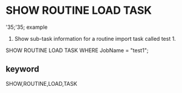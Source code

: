 # SHOW ROUTINE LOAD TASK
'35;'35; example

1. Show sub-task information for a routine import task called test 1.

SHOW ROUTINE LOAD TASK WHERE JobName = "test1";

## keyword
SHOW,ROUTINE,LOAD,TASK

